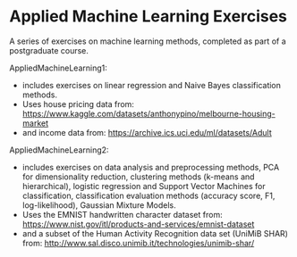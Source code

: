 # Applied Machine Learning Exercises

A series of exercises on machine learning methods, completed as part of a postgraduate course.

AppliedMachineLearning1: 
- includes exercises on linear regression and Naive Bayes classification methods. 
- Uses house pricing data from: https://www.kaggle.com/datasets/anthonypino/melbourne-housing-market 
- and income data from: https://archive.ics.uci.edu/ml/datasets/Adult

AppliedMachineLearning2: 
- includes exercises on data analysis and preprocessing methods, PCA for dimensionality reduction, clustering methods (k-means and hierarchical), logistic regression and Support Vector Machines for classification, classification evaluation methods (accuracy score, F1, log-likelihood), Gaussian Mixture Models. 
- Uses the EMNIST handwritten character dataset from: https://www.nist.gov/itl/products-and-services/emnist-dataset 
- and a subset of the Human Activity Recognition data set (UniMiB SHAR) from: http://www.sal.disco.unimib.it/technologies/unimib-shar/
